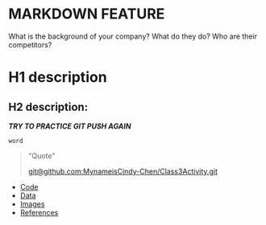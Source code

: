 # MARKDOWN FEATURE
What is the background of your company? What do they do? Who are their competitors?
# H1 description
**H2 description:** 
---
***TRY TO PRACTICE GIT PUSH AGAIN***

`word`
>"Quote"
>
>[git@github.com:MynameisCindy-Chen/Class3Activity.git]()
>
>
>
* [Code](/code)
* [Data](/data)
* [Images](/images)
* [References](/references)
